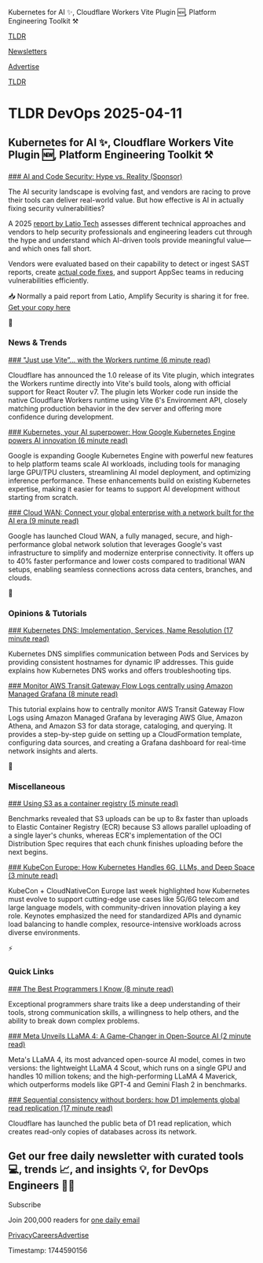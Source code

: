 Kubernetes for AI ✨, Cloudflare Workers Vite Plugin 🆕, Platform Engineering Toolkit ⚒️

[TLDR](/)

[Newsletters](/newsletters)

[Advertise](https://advertise.tldr.tech/)

[TLDR](/)

# TLDR DevOps 2025-04-11

## Kubernetes for AI ✨, Cloudflare Workers Vite Plugin 🆕, Platform Engineering Toolkit ⚒️

### 

[### AI and Code Security: Hype vs. Reality (Sponsor)](https://amplify.security/latio-guide?utm_source=TLDR&amp;utm_medium=newsletter&amp;utm_campaign=TLDR&amp;utm_id=aprdevops)

The AI security landscape is evolving fast, and vendors are racing to prove their tools can deliver real-world value. But how effective is AI in actually fixing security vulnerabilities?

A 2025 [report by Latio Tech](https://amplify.security/latio-guide?utm_source=TLDR&utm_medium=newsletter&utm_campaign=TLDR&utm_id=aprdevops) assesses different technical approaches and vendors to help security professionals and engineering leaders cut through the hype and understand which AI-driven tools provide meaningful value—and which ones fall short.

Vendors were evaluated based on their capability to detect or ingest SAST reports, create [actual code fixes](https://amplify.security/latio-guide?utm_source=TLDR&utm_medium=newsletter&utm_campaign=TLDR&utm_id=aprdevops), and support AppSec teams in reducing vulnerabilities efficiently.

📥 Normally a paid report from Latio, Amplify Security is sharing it for free. [Get your copy here](https://amplify.security/latio-guide?utm_source=TLDR&utm_medium=newsletter&utm_campaign=TLDR&utm_id=aprdevops)

📱

### News & Trends

[### "Just use Vite”… with the Workers runtime (6 minute read)](https://blog.cloudflare.com/introducing-the-cloudflare-vite-plugin/?utm_source=tldrdevops)

Cloudflare has announced the 1.0 release of its Vite plugin, which integrates the Workers runtime directly into Vite's build tools, along with official support for React Router v7. The plugin lets Worker code run inside the native Cloudflare Workers runtime using Vite 6's Environment API, closely matching production behavior in the dev server and offering more confidence during development.

[### Kubernetes, your AI superpower: How Google Kubernetes Engine powers AI innovation (6 minute read)](https://cloud.google.com/blog/products/containers-kubernetes/how-gke-powers-ai-innovation?utm_source=tldrdevops)

Google is expanding Google Kubernetes Engine with powerful new features to help platform teams scale AI workloads, including tools for managing large GPU/TPU clusters, streamlining AI model deployment, and optimizing inference performance. These enhancements build on existing Kubernetes expertise, making it easier for teams to support AI development without starting from scratch.

[### Cloud WAN: Connect your global enterprise with a network built for the AI era (9 minute read)](https://cloud.google.com/blog/products/networking/connect-globally-with-cloud-wan-for-the-ai-era?utm_source=tldrdevops)

Google has launched Cloud WAN, a fully managed, secure, and high-performance global network solution that leverages Google's vast infrastructure to simplify and modernize enterprise connectivity. It offers up to 40% faster performance and lower costs compared to traditional WAN setups, enabling seamless connections across data centers, branches, and clouds.

🚀

### Opinions & Tutorials

[### Kubernetes DNS: Implementation, Services, Name Resolution (17 minute read)](https://spacelift.io/blog/kubernetes-dns-service?utm_source=tldrdevops)

Kubernetes DNS simplifies communication between Pods and Services by providing consistent hostnames for dynamic IP addresses. This guide explains how Kubernetes DNS works and offers troubleshooting tips.

[### Monitor AWS Transit Gateway Flow Logs centrally using Amazon Managed Grafana (8 minute read)](https://aws.amazon.com/blogs/mt/monitor-aws-transit-gateway-flow-logs-centrally-using-amazon-managed-grafana/?utm_source=tldrdevops)

This tutorial explains how to centrally monitor AWS Transit Gateway Flow Logs using Amazon Managed Grafana by leveraging AWS Glue, Amazon Athena, and Amazon S3 for data storage, cataloging, and querying. It provides a step-by-step guide on setting up a CloudFormation template, configuring data sources, and creating a Grafana dashboard for real-time network insights and alerts.

🎁

### Miscellaneous

[### Using S3 as a container registry (5 minute read)](https://ochagavia.nl/blog/using-s3-as-a-container-registry/?utm_source=tldrdevops)

Benchmarks revealed that S3 uploads can be up to 8x faster than uploads to Elastic Container Registry (ECR) because S3 allows parallel uploading of a single layer's chunks, whereas ECR's implementation of the OCI Distribution Spec requires that each chunk finishes uploading before the next begins.

[### KubeCon Europe: How Kubernetes Handles 6G, LLMs, and Deep Space (3 minute read)](https://thenewstack.io/kubecon-europe-how-kubernetes-handles-6g-llms-and-deep-space/?utm_source=tldrdevops)

KubeCon + CloudNativeCon Europe last week highlighted how Kubernetes must evolve to support cutting-edge use cases like 5G/6G telecom and large language models, with community-driven innovation playing a key role. Keynotes emphasized the need for standardized APIs and dynamic load balancing to handle complex, resource-intensive workloads across diverse environments.

⚡️

### Quick Links

[### The Best Programmers I Know (8 minute read)](https://endler.dev/2025/best-programmers/?utm_source=tldrdevops)

Exceptional programmers share traits like a deep understanding of their tools, strong communication skills, a willingness to help others, and the ability to break down complex problems.

[### Meta Unveils LLaMA 4: A Game-Changer in Open-Source AI (2 minute read)](https://frontbackgeek.com/meta-unveils-llama-4-a-game-changer-in-open-source-ai/?utm_source=tldrdevops)

Meta's LLaMA 4, its most advanced open-source AI model, comes in two versions: the lightweight LLaMA 4 Scout, which runs on a single GPU and handles 10 million tokens; and the high-performing LLaMA 4 Maverick, which outperforms models like GPT-4 and Gemini Flash 2 in benchmarks.

[### Sequential consistency without borders: how D1 implements global read replication (17 minute read)](https://blog.cloudflare.com/d1-read-replication-beta/?utm_source=tldrdevops)

Cloudflare has launched the public beta of D1 read replication, which creates read-only copies of databases across its network.

## Get our free daily newsletter with curated tools 💻, trends 📈, and insights 💡, for DevOps Engineers 👨‍💻

Subscribe

Join 200,000 readers for [one daily email](/api/latest/devops)

[Privacy](/privacy)[Careers](https://jobs.ashbyhq.com/tldr.tech)[Advertise](/devops/advertise)

Timestamp: 1744590156